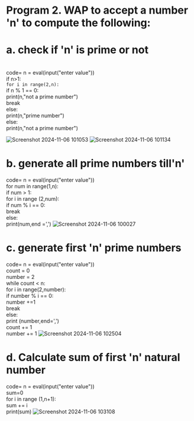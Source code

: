 # Program 2. WAP to accept a number 'n' to compute the following:
# a. check if 'n' is prime or not
<br>
code= n = eval(input("enter value"))
<br>
if n>1:
<br

    for i in range(2,n):
  <br>
        if n % 1 == 0:
        <br>
            print(n,"not a prime number")
            <br>
            break
            <br>
    else:
    <br>
        print(n,"prime number")
        <br>
else:
<br>
    print(n,"not a prime number")
    
![Screenshot 2024-11-06 101053](https://github.com/user-attachments/assets/4e7ee977-3bf7-4ed2-b904-61f0282fcf47)
![Screenshot 2024-11-06 101134](https://github.com/user-attachments/assets/f2688e93-7c50-46af-8906-bd02c8a89080)

# b. generate all prime numbers till'n'
code= n = eval(input("enter value"))
<br>
for num in range(1,n):
<br>
    if num > 1:
    <br>
        for i in range (2,num):
        <br>
            if num % i == 0:
            <br>
                break
                <br>
            else:
            <br>
                print(num,end =',')
![Screenshot 2024-11-06 100027](https://github.com/user-attachments/assets/ee1b70e6-6cea-430c-be6e-f50179d47906)

# c. generate first 'n' prime numbers
code= n = eval(input("enter value"))
<br>
count = 0
<br>
number = 2
<br>
while count < n:
<br>
    for i in range(2,number):
    <br>
        if number % i == 0:
        <br>
            number +=1 
            <br>
            break
            <br>
    else:
    <br>
        print (number,end=',')
        <br>
        count += 1
        <br>
        number += 1
![Screenshot 2024-11-06 102504](https://github.com/user-attachments/assets/8002c88b-2698-4760-a485-46ce72be7548)

# d. Calculate sum of first 'n' natural number
code= n = eval(input("enter value"))
<br>
sum=0
<br>
for i in range (1,n+1):
<br>
    sum += i
    <br>
print(sum)
![Screenshot 2024-11-06 103108](https://github.com/user-attachments/assets/965ca8ee-6c4a-487d-bde0-b342238fbbe4)




